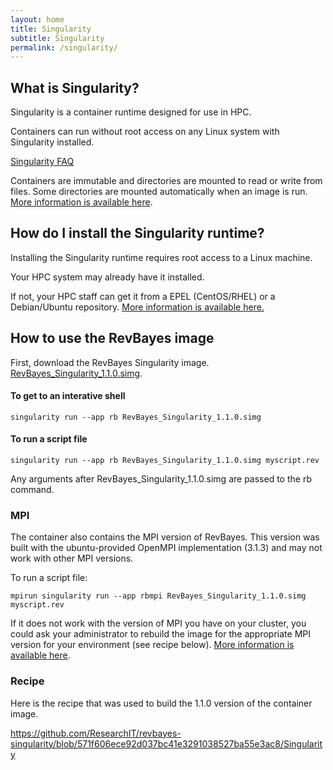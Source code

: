```yaml
---
layout: home
title: Singularity
subtitle: Singularity 
permalink: /singularity/
---
```


## What is Singularity?

Singularity is a container runtime designed for use in HPC. 

Containers can run without root access on any Linux system with Singularity installed. 

[Singularity FAQ](https://sylabs.io/singularity/faq/)

Containers are immutable and directories are mounted to read or write from files. Some directories are mounted automatically when an image is run. [More information is available here](https://sylabs.io/guides/3.4/user-guide/quick_start.html#working-with-files).

## How do I install the Singularity runtime?

Installing the Singularity runtime requires root access to a Linux machine.

Your HPC system may already have it installed.

If not, your HPC staff can get it from a EPEL (CentOS/RHEL) or a Debian/Ubuntu repository. [More information is available here.](https://sylabs.io/guides/3.4/user-guide/installation.html#distribution-packages-of-singularity)

## How to use the RevBayes image

First, download the RevBayes Singularity image. [RevBayes_Singularity_1.1.0.simg](https://github.com/revbayes/revbayes/releases/download/1.1.0/RevBayes_Singularity_1.1.0.simg).

#### To get to an interative shell

```
singularity run --app rb RevBayes_Singularity_1.1.0.simg 
```

#### To run a script file

```
singularity run --app rb RevBayes_Singularity_1.1.0.simg myscript.rev
```

Any arguments after RevBayes_Singularity_1.1.0.simg are passed to the rb command.

### MPI

The container also contains the MPI version of RevBayes. This version was built with the ubuntu-provided OpenMPI implementation (3.1.3) and may not work with other MPI versions.

To run a script file:
```
mpirun singularity run --app rbmpi RevBayes_Singularity_1.1.0.simg myscript.rev
```

If it does not work with the version of MPI you have on your cluster, you could ask your administrator to rebuild the image for the appropriate MPI version for your environment (see recipe below). [More information is available here](https://sylabs.io/guides/3.4/user-guide/mpi.html).

### Recipe

Here is the recipe that was used to build the 1.1.0 version of the container image.

https://github.com/ResearchIT/revbayes-singularity/blob/571f606ece92d037bc41e3291038527ba55e3ac8/Singularity